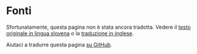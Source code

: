 # Fonti

Sfortunatamente, questa pagina non è stata ancora tradotta. Vedere il [testo originale in lingua slovena](/sl/sources) o la [traduzione in inglese](/en/sources).

Aiutaci a tradurre questa pagina [su GitHub](https://github.com/sledilnik/website/blob/master/src/content/it/sources.md).
